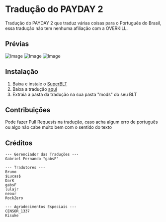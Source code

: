# Tradução do PAYDAY 2
Tradução do PAYDAY 2 que traduz várias coisas para o Português do Brasil, essa tradução não tem nenhuma afiliação com a OVERKILL.

## Prévias
![Image](https://i.imgur.com/tLYim3D.jpg)
![Image](https://i.imgur.com/KvEm5FH.jpg)
![Image](https://i.imgur.com/g3IohXd.jpg)

## Instalação
1. Baixa e instale o [SuperBLT](https://superblt.znix.xyz/)
2. Baixa a tradução [aqui](https://modworkshop.net/mod/24352)
3. Extraia a pasta da tradução na sua pasta "mods" do seu BLT

## Contribuições
Pode fazer Pull Requests na tradução, caso acha algum erro de português ou algo não cabe muito bem com o sentido do texto

## Créditos
```
--- Gerenciador das Traduções ---
Gabriel Fernando "gabsF"

--- Tradutores ---
Bruno
$Lucas$
DarK
gabsF
lulajr
neour
RockZero

--- Agradecimentos Especiais ---
CENSOR_1337
Kisuke
```
